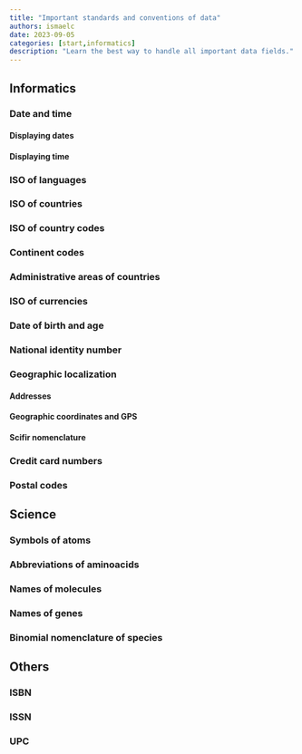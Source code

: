```yaml
---
title: "Important standards and conventions of data"
authors: ismaelc
date: 2023-09-05
categories: [start,informatics]
description: "Learn the best way to handle all important data fields."
---
```


## Informatics

### Date and time

#### Displaying dates

#### Displaying time

### ISO of languages

### ISO of countries

### ISO of country codes

### Continent codes

### Administrative areas of countries

### ISO of currencies

### Date of birth and age

### National identity number

### Geographic localization

#### Addresses

#### Geographic coordinates and GPS

#### Scifir nomenclature

### Credit card numbers

### Postal codes

## Science

### Symbols of atoms

### Abbreviations of aminoacids

### Names of molecules

### Names of genes

### Binomial nomenclature of species

## Others

### ISBN

### ISSN

### UPC
